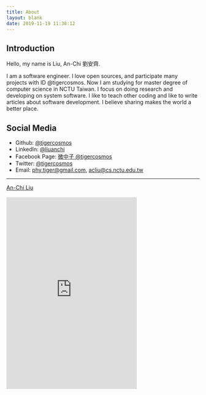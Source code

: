 ```yaml
---
title: About
layout: blank
date: 2019-11-19 11:38:12
---
```


## Introduction

Hello, my name is Liu, An-Chi 劉安齊.

I am a software engineer. I love open sources, and participate many projects with ID @tigercosmos.
Now I am studying for master degree of computer science in NCTU Taiwan. I focus on doing research and developing on system software.
I like to teach other coding and like to write articles about software development. I believe sharing makes the world a better place.

## Social Media

- Github: [@tigercosmos](https://github.com/tigercosmos)
- LinkedIn: [@liuanchi](https://www.linkedin.com/in/liuanchi/)
- Facebook Page: [微中子 @tigercosmos](https://www.facebook.com/CodingNeutrino/)
- Twitter: [@tigercosmos](https://twitter.com/tigercosmos)
- Email: phy.tiger@gmail.com, acliu@cs.nctu.edu.tw

---

<script async="" defer="" src="https://platform.linkedin.com/badges/js/profile.js" type="text/javascript"></script>
<div class="LI-profile-badge" data-locale="en_US" data-size="medium" data-theme="dark" data-type="horizontal"
  data-vanity="liuanchi" data-version="v1"><a class="LI-simple-link"
    href="https://nl.linkedin.com/in/liuanchi/en?trk=profile-badge">An-Chi Liu</a></div><br /><iframe
  allowtransparency="true" frameborder="0" height="500" scrolling="no"
  src="https://www.facebook.com/plugins/page.php?href=https%3A%2F%2Fwww.facebook.com%2FCodingNeutrino%2F&amp;tabs=timeline&amp;width=340&amp;height=500&amp;small_header=false&amp;adapt_container_width=true&amp;hide_cover=false&amp;show_facepile=true&amp;appId=577288832614270"
  style="border: none; overflow: hidden;" width="340"></iframe>
